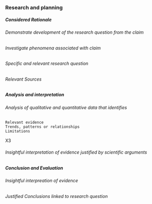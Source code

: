 ### Research and planning
##### Considered Rationale 
###### Demonstrate development of the research question from the claim
###### Investigate phenomena associated with claim
###### Specific and relevant research question 
###### Relevant Sources

##### Analysis and interpretation
###### *Analysis* of qualitative and quantitative data that identifies
	Relevant evidence
	Trends, patterns or relationships
	Limitations

X3

###### Insightful *interpretation* of evidence justified by scientific arguments

##### Conclusion and Evaluation
###### Insightful interpreation of evidence
###### Justified Conclusions linked to research question
###### 